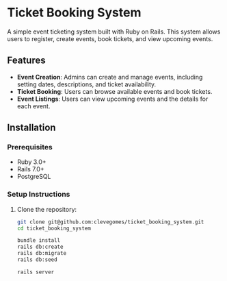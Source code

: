 # Ticket Booking System

A simple event ticketing system built with Ruby on Rails. This system allows users to register, create events, book tickets, and view upcoming events.

## Features

- **Event Creation**: Admins can create and manage events, including setting dates, descriptions, and ticket availability.
- **Ticket Booking**: Users can browse available events and book tickets.
- **Event Listings**: Users can view upcoming events and the details for each event.

## Installation

### Prerequisites

- Ruby 3.0+
- Rails 7.0+
- PostgreSQL

### Setup Instructions

1. Clone the repository:

   ```bash
   git clone git@github.com:clevegomes/ticket_booking_system.git
   cd ticket_booking_system
   
   bundle install
   rails db:create
   rails db:migrate
   rails db:seed
   
   rails server


